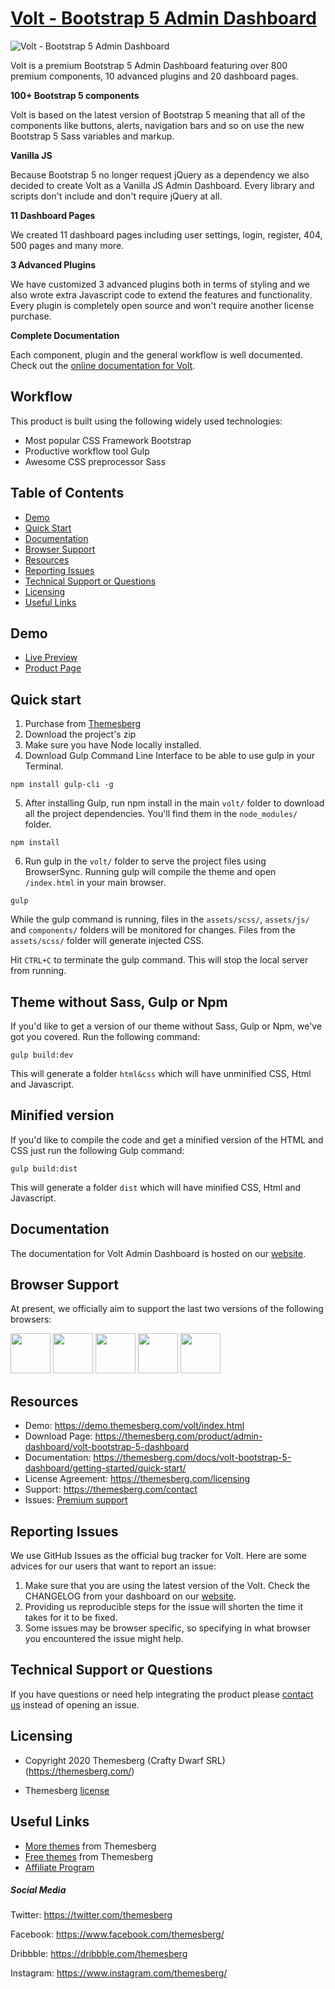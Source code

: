# [Volt - Bootstrap 5 Admin Dashboard](https://demo.themesberg.com/volt/)

![Volt - Bootstrap 5 Admin Dashboard](https://themesberg.s3.us-east-2.amazonaws.com/public/products/volt-bootstrap-5-dashboard/volt-bootstrap-5-dashboard-preview.jpg "Volt - Bootstrap 5 Admin Dashboard")

Volt is a premium Bootstrap 5 Admin Dashboard featuring over 800 premium components, 10 advanced plugins and 20 dashboard pages.

**100+ Bootstrap 5 components**

Volt is based on the latest version of Bootstrap 5 meaning that all of the components like buttons, alerts, navigation bars and so on use the new Bootstrap 5 Sass variables and markup.

**Vanilla JS**

Because Bootstrap 5 no longer request jQuery as a dependency we also decided to create Volt as a Vanilla JS Admin Dashboard. Every library and scripts don't include and don't require jQuery at all.

**11 Dashboard Pages**

We created 11 dashboard pages including user settings, login, register, 404, 500 pages and many more.

**3 Advanced Plugins**

We have customized 3 advanced plugins both in terms of styling and we also wrote extra Javascript code to extend the features and functionality. Every plugin is completely open source and won't require another license purchase.

**Complete Documentation**

Each component, plugin and the general workflow is well documented. Check out the [online documentation for Volt](https://themesberg.com/docs/volt-bootstrap-5-dashboard/getting-started/quick-start/).

## Workflow

This product is built using the following widely used technologies:

- Most popular CSS Framework Bootstrap
- Productive workflow tool Gulp
- Awesome CSS preprocessor Sass

## Table of Contents

* [Demo](#demo)
* [Quick Start](#quick-start)
* [Documentation](#documentation)
* [Browser Support](#browser-support)
* [Resources](#resources)
* [Reporting Issues](#reporting-issues)
* [Technical Support or Questions](#technical-support-or-questions)
* [Licensing](#licensing)
* [Useful Links](#useful-links)

## Demo

-   [Live Preview](https://demo.themesberg.com/volt/)
-   [Product Page](https://themesberg.com/product/admin-dashboard/volt-bootstrap-5-dashboard)

## Quick start

1. Purchase from [Themesberg](https://themesberg.com/product/admin-dashboard/volt-bootstrap-5-dashboard)
2. Download the project's zip
3. Make sure you have Node locally installed.
4. Download Gulp Command Line Interface to be able to use gulp in your Terminal.

```
npm install gulp-cli -g
```

5. After installing Gulp, run npm install in the main `volt/` folder to download all the project dependencies. You'll find them in the `node_modules/` folder.

```
npm install
```

6. Run gulp in the `volt/` folder to serve the project files using BrowserSync. Running gulp will compile the theme and open `/index.html` in your main browser.

```
gulp
```

While the gulp command is running, files in the `assets/scss/`, `assets/js/` and `components/` folders will be monitored for changes. Files from the `assets/scss/` folder will generate injected CSS.

Hit `CTRL+C` to terminate the gulp command. This will stop the local server from running.

## Theme without Sass, Gulp or Npm

If you'd like to get a version of our theme without Sass, Gulp or Npm, we've got you covered. Run the following command:

```
gulp build:dev
```

This will generate a folder `html&css` which will have unminified CSS, Html and Javascript.

## Minified version

If you'd like to compile the code and get a minified version of the HTML and CSS just run the following Gulp command:

```
gulp build:dist
```

This will generate a folder `dist` which will have minified CSS, Html and Javascript.

## Documentation
The documentation for Volt Admin Dashboard is hosted on our [website](https://themesberg.com/docs/volt-bootstrap-5-dashboard/getting-started/quick-start/).

## Browser Support

At present, we officially aim to support the last two versions of the following browsers:

<img src="https://s3.amazonaws.com/creativetim_bucket/github/browser/chrome.png" width="64" height="64"> <img src="https://s3.amazonaws.com/creativetim_bucket/github/browser/firefox.png" width="64" height="64"> <img src="https://s3.amazonaws.com/creativetim_bucket/github/browser/edge.png" width="64" height="64"> <img src="https://s3.amazonaws.com/creativetim_bucket/github/browser/safari.png" width="64" height="64"> <img src="https://s3.amazonaws.com/creativetim_bucket/github/browser/opera.png" width="64" height="64">

## Resources
- Demo: <https://demo.themesberg.com/volt/index.html>
- Download Page: <https://themesberg.com/product/admin-dashboard/volt-bootstrap-5-dashboard>
- Documentation: <https://themesberg.com/docs/volt-bootstrap-5-dashboard/getting-started/quick-start/>
- License Agreement: <https://themesberg.com/licensing>
- Support: <https://themesberg.com/contact>
- Issues: [Premium support](https://themesberg.com/contact)

## Reporting Issues

We use GitHub Issues as the official bug tracker for Volt. Here are some advices for our users that want to report an issue:

1. Make sure that you are using the latest version of the Volt. Check the CHANGELOG from your dashboard on our [website](https://themesberg.com/).
2. Providing us reproducible steps for the issue will shorten the time it takes for it to be fixed.
3. Some issues may be browser specific, so specifying in what browser you encountered the issue might help.


## Technical Support or Questions

If you have questions or need help integrating the product please [contact us](https://themesberg.com/contact) instead of opening an issue.


## Licensing

- Copyright 2020 Themesberg (Crafty Dwarf SRL) (https://themesberg.com/)

- Themesberg [license](https://themesberg.com/licensing)


## Useful Links

- [More themes](https://themesberg.com/themes) from Themesberg
- [Free themes](https://themesberg.com/products/free-themes) from Themesberg
- [Affiliate Program](https://themesberg.com/affiliate)

##### Social Media

Twitter: <https://twitter.com/themesberg>

Facebook: <https://www.facebook.com/themesberg/>

Dribbble: <https://dribbble.com/themesberg>

Instagram: <https://www.instagram.com/themesberg/>
